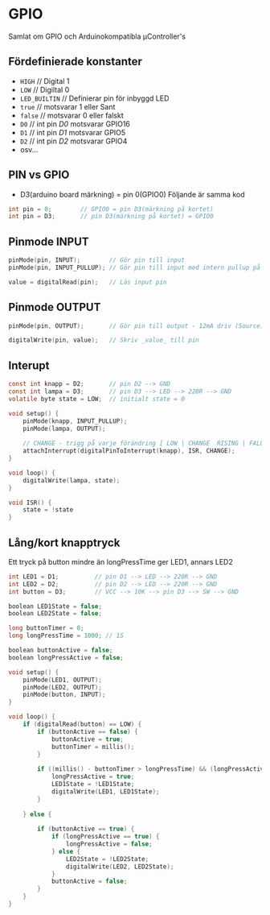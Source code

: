 # GPIO
Samlat om GPIO och Arduinokompatibla µController's

## Fördefinierade konstanter
* ```HIGH```		// Digital 1
* ```LOW```		// Digiltal 0
* ```LED_BUILTIN```	// Definierar pin för inbyggd LED
* ```true```		// motsvarar 1 eller Sant
* ```false```		// motsvarar 0 eller falskt
* ```D0```		// int pin *D0* motsvarar GPIO16
* ```D1```		// int pin *D1* motsvarar GPIO5
* ```D2```		// int pin *D2* motsvarar GPIO4
* osv...


## PIN vs GPIO
* D3(arduino board märkning) = pin 0(GPIO0)
Följande är samma kod
```c
int pin = 0; 		// GPIO0 = pin D3(märkning på kortet)
int pin = D3; 		// pin D3(märkning på kortet) = GPIO0
```


## Pinmode INPUT
```c
pinMode(pin, INPUT);		// Gör pin till input
pinMode(pin, INPUT_PULLUP);	// Gör pin till input med intern pullup på 10k 

value = digitalRead(pin);	// Läs input pin
```

## Pinmode OUTPUT
```c
pinMode(pin, OUTPUT);		// Gör pin till output - 12mA driv (Source) ~20mA jord (Sink)

digitalWrite(pin, value);	// Skriv _value_ till pin
```

## Interupt
```c
const int knapp = D2;		// pin D2 --> GND
const int lampa = D3;		// pin D3 --> LED --> 220R --> GND
volatile byte state = LOW;	// initialt state = 0

void setup() {
	pinMode(knapp, INPUT_PULLUP);
	pinMode(lampa, OUTPUT);
   
	// CHANGE - trigg på varje förändring [ LOW | CHANGE  RISING | FALLING | HIGH ]
	attachInterrupt(digitalPinToInterrupt(knapp), ISR, CHANGE);
}

void loop() {
	digitalWrite(lampa, state);
}

void ISR() {
	state = !state
}
```

## Lång/kort knapptryck
Ett tryck på button mindre än longPressTime ger LED1, annars LED2
```c
int LED1 = D1;			// pin D1 --> LED --> 220R --> GND
int LED2 = D2;			// pin D2 --> LED --> 220R --> GND
int button = D3;		// VCC --> 10K --> pin D3 --> SW --> GND

boolean LED1State = false;
boolean LED2State = false;

long buttonTimer = 0;
long longPressTime = 1000; // 1S

boolean buttonActive = false;
boolean longPressActive = false;

void setup() {
	pinMode(LED1, OUTPUT);
	pinMode(LED2, OUTPUT);
	pinMode(button, INPUT);
}

void loop() {
	if (digitalRead(button) == LOW) {
		if (buttonActive == false) {
			buttonActive = true;
			buttonTimer = millis();
		}
  
		if ((millis() - buttonTimer > longPressTime) && (longPressActive == false)) {
			longPressActive = true;
			LED1State = !LED1State;
			digitalWrite(LED1, LED1State);
		}
  
	} else {
  
		if (buttonActive == true) {
			if (longPressActive == true) {
				longPressActive = false;
			} else {
				LED2State = !LED2State;
				digitalWrite(LED2, LED2State);
			}
			buttonActive = false;
		}
  	}
}
```
